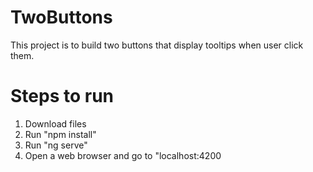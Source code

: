 # TwoButtons

This project is to build two buttons that display tooltips when user click them.

# Steps to run

1. Download files
2. Run "npm install"
3. Run "ng serve"
4. Open a web browser and go to "localhost:4200
